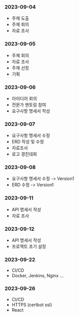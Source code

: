 ### 2023-09-04
- 주제 도출
- 주제 회의
- 자료 조사

### 2023-09-05
- 주제 회의
- 자료 조사
- 주제 선정
- 기획


### 2023-09-06
- 아이디어 회의
- 전문가 멘토링 참여
- 요구사항 명세서 작성

### 2023-09-07
- 요구사항 명세서 수정
- ERD 작성 및 수정
- 자료조사
- 로고 경진대회

### 2023-09-08
- 요구사항 명세서 수정 -> Version1
- ERD 수정 -> Version1

### 2023-09-11
- API 명세서 작성
- 자료 조사

### 2023-09-12
- API 명세서 작성
- 프로젝트 초기 설정

### 2023-09-22
- CI/CD
- Docker, Jenkins, Nginx ...

### 2023-09-26
- CI/CD
- HTTPS (certbot ssl)
- React
